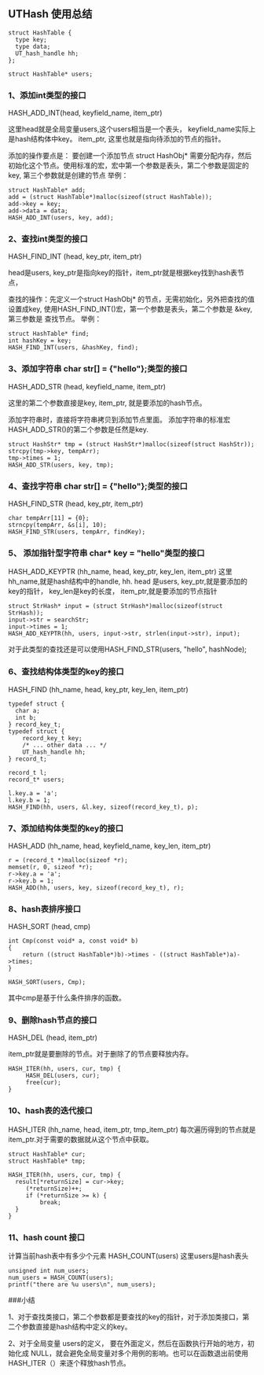 ## UTHash 使用总结
```
struct HashTable {
  type key;
  type data;
  UT_hash_handle hh;
};

struct HashTable* users;
```
### 1、添加int类型的接口

HASH_ADD_INT(head, keyfield_name, item_ptr)

这里head就是全局变量users,这个users相当是一个表头， keyfield_name实际上是hash结构体中key。 item_ptr, 这里也就是指向待添加的节点的指针。

添加的操作要点是： 要创建一个添加节点 struct HashObj* 需要分配内存，然后初始化这个节点。使用标准的宏，宏中第一个参数是表头，第二个参数是固定的key, 第三个参数就是创建的节点
举例：
```
struct HashTable* add;
add = (struct HashTable*)malloc(sizeof(struct HashTable));
add->key = key;
add->data = data;
HASH_ADD_INT(users, key, add);
```

### 2、查找int类型的接口
HASH_FIND_INT (head, key_ptr, item_ptr)

head是users, key_ptr是指向key的指针，item_ptr就是根据key找到hash表节点，

查找的操作：先定义一个struct HashObj* 的节点，无需初始化，另外把查找的值设置成key, 使用HASH_FIND_INT()宏，第一个参数是表头，第二个参数是 &key, 第三参数是 查找节点。
举例：
```
struct HashTable* find;
int hashKey = key;
HASH_FIND_INT(users, &hashKey, find);
```

### 3、添加字符串 char str[] = {"hello"};类型的接口
HASH_ADD_STR (head, keyfield_name, item_ptr)

这里的第二个参数直接是key, item_ptr, 就是要添加的hash节点。

添加字符串时，直接将字符串拷贝到添加节点里面。
添加字符串的标准宏HASH_ADD_STR()的第二个参数是任然是key.

```
struct HashStr* tmp = (struct HashStr*)malloc(sizeof(struct HashStr));
strcpy(tmp->key, tempArr);
tmp->times = 1;
HASH_ADD_STR(users, key, tmp);
```

### 4、查找字符串 char str[] = {"hello"};类型的接口
HASH_FIND_STR (head, key_ptr, item_ptr)

```
char tempArr[11] = {0};
strncpy(tempArr, &s[i], 10);
HASH_FIND_STR(users, tempArr, findKey);
```
### 5、 添加指针型字符串 char* key = "hello"类型的接口
HASH_ADD_KEYPTR (hh_name, head, key_ptr, key_len, item_ptr)
这里hh_name,就是hash结构中的handle, hh. head 是users, key_ptr,就是要添加的key的指针， key_len是key的长度， item_ptr,就是要添加的节点指针

```
struct StrHash* input = (struct StrHash*)malloc(sizeof(struct StrHash));
input->str = searchStr;
input->times = 1;
HASH_ADD_KEYPTR(hh, users, input->str, strlen(input->str), input);
```
对于此类型的查找还是可以使用HASH_FIND_STR(users, "hello", hashNode);

### 6、查找结构体类型的key的接口
HASH_FIND (hh_name, head, key_ptr, key_len, item_ptr)

```
typedef struct {
  char a;
  int b;
} record_key_t;
typedef struct {
    record_key_t key;
    /* ... other data ... */
    UT_hash_handle hh;
} record_t;

record_t l;
record_t* users;

l.key.a = 'a';
l.key.b = 1;
HASH_FIND(hh, users, &l.key, sizeof(record_key_t), p);
```


### 7、添加结构体类型的key的接口
HASH_ADD (hh_name, head, keyfield_name, key_len, item_ptr)
```
r = (record_t *)malloc(sizeof *r);
memset(r, 0, sizeof *r);
r->key.a = 'a';
r->key.b = 1;
HASH_ADD(hh, users, key, sizeof(record_key_t), r);
```
### 8、hash表排序接口
HASH_SORT (head, cmp)
```
int Cmp(const void* a, const void* b)
{
    return ((struct HashTable*)b)->times - ((struct HashTable*)a)->times;
}

HASH_SORT(users, Cmp);
```
其中cmp是基于什么条件排序的函数。

### 9、删除hash节点的接口
HASH_DEL (head, item_ptr)

item_ptr就是要删除的节点。对于删除了的节点要释放内存。
```
HASH_ITER(hh, users, cur, tmp) {
     HASH_DEL(users, cur);
     free(cur);
}
```

### 10、hash表的迭代接口
HASH_ITER (hh_name, head, item_ptr, tmp_item_ptr)
每次遍历得到的节点就是 item_ptr.对于需要的数据就从这个节点中获取。
```
struct HashTable* cur;
struct HashTable* tmp;

HASH_ITER(hh, users, cur, tmp) {
  result[*returnSize] = cur->key;
     (*returnSize)++;
     if (*returnSize >= k) {
         break;
  }
}
```

### 11、hash count 接口
计算当前hash表中有多少个元素
HASH_COUNT(users)  这里users是hash表头
```
unsigned int num_users;
num_users = HASH_COUNT(users);
printf("there are %u users\n", num_users);
```


###小结

1、对于查找类接口，第二个参数都是要查找的key的指针，对于添加类接口，第二个参数直接是hash结构中定义的key。

2、对于全局变量 users的定义， 要在外面定义，然后在函数执行开始的地方，初始化成 NULL，就会避免全局变量对多个用例的影响。也可以在函数退出前使用HASH_ITER（）来逐个释放hash节点。
